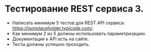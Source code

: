# Тестирование REST сервиса 3.
- Написать минимум 5 тестов для REST API сервиса: https://jsonplaceholder.typicode.com/.
- Как минимум 2 из 5 должны использовать параметризацию.
- Документация к API есть на сайте.
- Тесты должны успешно проходить.